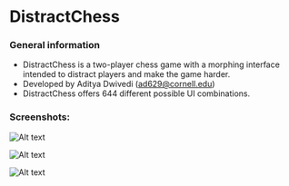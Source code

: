 # DistractChess
### General information
* DistractChess is a two-player chess game with a morphing interface intended to distract players and make the game harder.  
* Developed by Aditya Dwivedi (ad629@cornell.edu)
* DistractChess offers 644 different possible UI combinations.

### Screenshots:
![Alt text](https://cloud.githubusercontent.com/assets/22662617/21818831/45c193ac-d78f-11e6-847a-dd9b831b3c2d.png)

![Alt text](https://cloud.githubusercontent.com/assets/22662617/21818871/7822b47a-d78f-11e6-86f2-45c4a1ef5968.png)

![Alt text](https://cloud.githubusercontent.com/assets/22662617/21819096/45356c00-d790-11e6-84ad-a00737678592.png)
